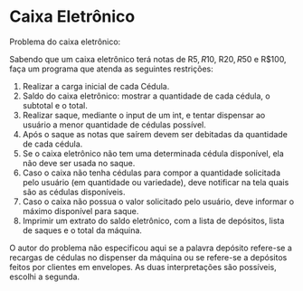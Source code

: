 # Caixa Eletrônico
Problema do caixa eletrônico:

Sabendo que um caixa eletrônico terá notas de R$5, R$10, R$20, R$50 e R$100, faça um programa que atenda as seguintes restrições:
1) Realizar a carga inicial de cada Cédula. 
2) Saldo do caixa eletrônico: mostrar a quantidade de cada cédula, o subtotal e o total.
3) Realizar saque, mediante o input de um int, e tentar dispensar ao usuário a menor quantidade de cédulas possível.
4) Após o saque as notas que saírem devem ser debitadas da quantidade de cada cédula. 
5) Se o caixa eletrônico não tem uma determinada cédula disponível, ela não deve ser usada no saque.
6) Caso o caixa não tenha cédulas para compor a quantidade solicitada pelo usuário (em quantidade ou variedade), deve notificar na tela quais são as cédulas disponíveis.
7) Caso o caixa não possua o valor solicitado pelo usuário, deve informar o máximo disponível para saque.
8) Imprimir um extrato do saldo eletrônico, com a lista de depósitos, lista de saques e o total da máquina.

O autor do problema não especificou aqui se a palavra depósito refere-se a recargas de cédulas no dispenser da máquina ou se refere-se a depósitos feitos por clientes em envelopes. As duas interpretações são possíveis, escolhi a segunda. 

